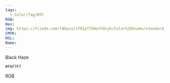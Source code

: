 ```yaml
---
tags:
  - Color/Tag/NTC
RGB:
Hex:
img: https://filedn.com/l0hpzxl1f01yT7GHxtF8cyk/Color%20Snake/standard_csv_to_svg/F6F7F7.svg
CMYK:
HSL:
Name:
---
```

Black Haze
```palette
#F6F7F7
```
RGB
